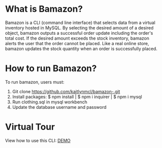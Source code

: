 # What is Bamazon?
Bamazon is a CLI (command line interface) that selects data from a virtual inventory hosted in MySQL. By selecting the desired amount of a desired object, bamazon outputs a successful order update including the order's total cost. If the desired amount exceeds the stock inventory, bamazon alerts the user that the order cannot be placed. Like a real online store, bamazon updates the stock quantity when an order is successfully placed.


# How to run Bamazon? 
To run bamazon, users must: 
1. Git clone https://github.com/kaitlynmcl/bamazon-.git
2. Install packages: $ npm install | $ npm i inquirer | $ npm i mysql
3. Run clothing.sql in mysql workbench
4. Update the database username and password

# Virtual Tour
View how to use this CLI:
[DEMO](https://drive.google.com/file/d/14n-EIFKMepHjjOlZQzbd6WIr2DA4LdPy/view)


